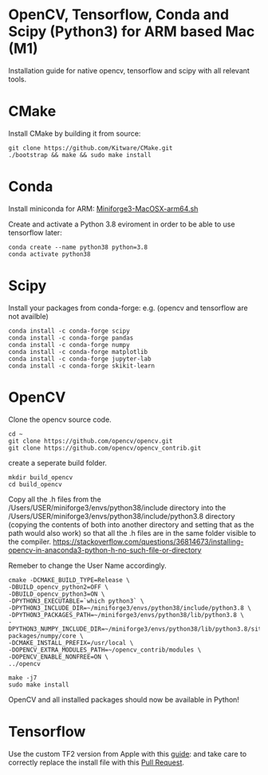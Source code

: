 # OpenCV, Tensorflow, Conda and Scipy (Python3) for ARM based Mac (M1)

Installation guide for native opencv, tensorflow and scipy with all relevant tools.

# CMake
Install CMake by building it from source:
```shell
git clone https://github.com/Kitware/CMake.git
./bootstrap && make && sudo make install
```

# Conda

Install miniconda for ARM: [Miniforge3-MacOSX-arm64.sh](https://github.com/conda-forge/miniforge/releases/latest/download/Miniforge3-MacOSX-arm64.sh)

Create and activate a Python 3.8 eviroment in order to be able to use tensorflow later:
```shell
conda create --name python38 python=3.8
conda activate python38
```

# Scipy

Install your packages from conda-forge:
e.g. (opencv and tensorflow are not availble)
```shell
conda install -c conda-forge scipy
conda install -c conda-forge pandas
conda install -c conda-forge numpy
conda install -c conda-forge matplotlib
conda install -c conda-forge jupyter-lab
conda install -c conda-forge skikit-learn
```

# OpenCV

Clone the opencv source code.
```shell
cd ~
git clone https://github.com/opencv/opencv.git
git clone https://github.com/opencv/opencv_contrib.git
```

create a seperate build folder.
```
mkdir build_opencv
cd build_opencv
```

Copy all the .h files from the /Users/USER/miniforge3/envs/python38/include directory into the /Users/USER/miniforge3/envs/python38/include/python3.8 directory (copying the contents of both into another directory and setting that as the path would also work) so that all the .h files are in the same folder visible to the compiler. https://stackoverflow.com/questions/36814673/installing-opencv-in-anaconda3-python-h-no-such-file-or-directory

Remeber to change the User Name accordingly.

```shell
cmake -DCMAKE_BUILD_TYPE=Release \
-DBUILD_opencv_python2=OFF \
-DBUILD_opencv_python3=ON \
-DPYTHON3_EXECUTABLE=`which python3` \
-DPYTHON3_INCLUDE_DIR=~/miniforge3/envs/python38/include/python3.8 \
-DPYTHON3_PACKAGES_PATH=~/miniforge3/envs/python38/lib/python3.8 \
-DPYTHON3_NUMPY_INCLUDE_DIR=~/miniforge3/envs/python38/lib/python3.8/site-packages/numpy/core \
-DCMAKE_INSTALL_PREFIX=/usr/local \
-DOPENCV_EXTRA_MODULES_PATH=~/opencv_contrib/modules \
-DOPENCV_ENABLE_NONFREE=ON \
../opencv
```

```
make -j7
sudo make install
```

OpenCV and all installed packages should now be available in Python!

# Tensorflow
Use the custom TF2 version from Apple with this [guide](https://github.com/mwidjaja1/DSOnMacARM): and take care to correctly replace the install file with this [Pull Request](https://github.com/apple/tensorflow_macos/pull/63).
